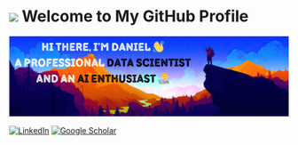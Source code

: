 # <img src="https://media.giphy.com/media/v1.Y2lkPTc5MGI3NjExb2NlYTc5a2M1Z3VrbHFtaDBhdzRycWtpYXl3dDcwbzVxMmJlbmE5ZiZlcD12MV9zdGlja2Vyc19zZWFyY2gmY3Q9cw/jY1r8EHyk4Ye9KUOUb/giphy.gif" width="80"/> Welcome to My GitHub Profile

![Banner de dnlmoreno](images/Banner_github_v2.png)

[![LinkedIn](https://img.shields.io/badge/linkedin-%230077B5.svg?style=for-the-badge&logo=linkedin&logoColor=white)](https://www.linkedin.com/in/danielmorenoc/)
[![Google Scholar](https://img.shields.io/badge/Google%20Scholar-4285F4?style=for-the-badge&logo=google-scholar&logoColor=white)](https://scholar.google.com/citations?user=WUlT8voAAAAJ&hl=en&authuser=3)
<!-- CV>
<!-- Personal WEB>

<!--
**dnlmoreno/dnlmoreno** is a ✨ _special_ ✨ repository because its `README.md` (this file) appears on your GitHub profile.

Here are some ideas to get you started:

- 🔭 I’m currently working on ...
- 🌱 I’m currently learning ...
- 👯 I’m looking to collaborate on ...
- 🤔 I’m looking for help with ...
- 💬 Ask me about ...
- 📫 How to reach me: ...
- 😄 Pronouns: ...
- ⚡ Fun fact: ...
-->
